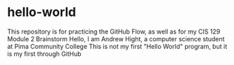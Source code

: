 # hello-world
This repository is for practicing the GitHub Flow, as well as for my CIS 129 Module 2 Brainstorm
Hello, I am Andrew Hight, a computer science student at Pima Community College
This is not my first "Hello World" program, but it is my first through GitHub
